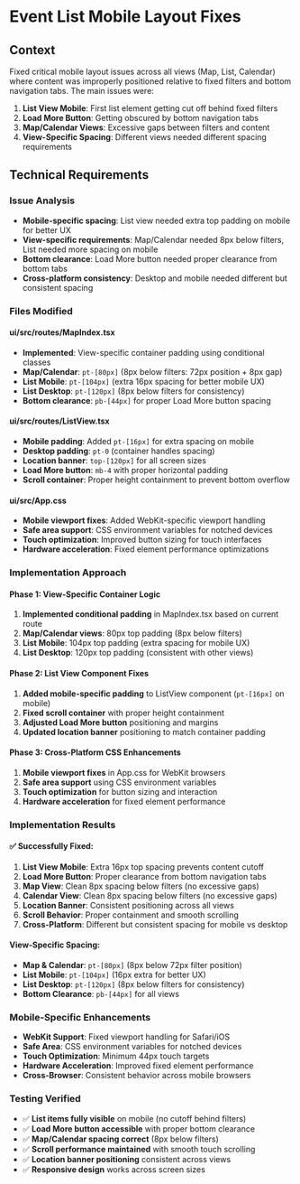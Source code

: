 # Event List Mobile Layout Fixes

## Context
Fixed critical mobile layout issues across all views (Map, List, Calendar) where content was improperly positioned relative to fixed filters and bottom navigation tabs. The main issues were:

1. **List View Mobile**: First list element getting cut off behind fixed filters
2. **Load More Button**: Getting obscured by bottom navigation tabs
3. **Map/Calendar Views**: Excessive gaps between filters and content
4. **View-Specific Spacing**: Different views needed different spacing requirements

## Technical Requirements

### Issue Analysis
- **Mobile-specific spacing**: List view needed extra top padding on mobile for better UX
- **View-specific requirements**: Map/Calendar needed 8px below filters, List needed more spacing on mobile
- **Bottom clearance**: Load More button needed proper clearance from bottom tabs
- **Cross-platform consistency**: Desktop and mobile needed different but consistent spacing

### Files Modified

#### ui/src/routes/MapIndex.tsx
- **Implemented**: View-specific container padding using conditional classes
- **Map/Calendar**: `pt-[80px]` (8px below filters: 72px position + 8px gap)
- **List Mobile**: `pt-[104px]` (extra 16px spacing for better mobile UX)
- **List Desktop**: `pt-[120px]` (8px below filters for consistency)
- **Bottom clearance**: `pb-[44px]` for proper Load More button spacing

#### ui/src/routes/ListView.tsx
- **Mobile padding**: Added `pt-[16px]` for extra spacing on mobile
- **Desktop padding**: `pt-0` (container handles spacing)
- **Location banner**: `top-[120px]` for all screen sizes
- **Load More button**: `mb-4` with proper horizontal padding
- **Scroll container**: Proper height containment to prevent bottom overflow

#### ui/src/App.css
- **Mobile viewport fixes**: Added WebKit-specific viewport handling
- **Safe area support**: CSS environment variables for notched devices
- **Touch optimization**: Improved button sizing for touch interfaces
- **Hardware acceleration**: Fixed element performance optimizations

### Implementation Approach

#### Phase 1: View-Specific Container Logic
1. **Implemented conditional padding** in MapIndex.tsx based on current route
2. **Map/Calendar views**: 80px top padding (8px below filters)
3. **List Mobile**: 104px top padding (extra spacing for mobile UX)
4. **List Desktop**: 120px top padding (consistent with other views)

#### Phase 2: List View Component Fixes
1. **Added mobile-specific padding** to ListView component (`pt-[16px]` on mobile)
2. **Fixed scroll container** with proper height containment
3. **Adjusted Load More button** positioning and margins
4. **Updated location banner** positioning to match container padding

#### Phase 3: Cross-Platform CSS Enhancements
1. **Mobile viewport fixes** in App.css for WebKit browsers
2. **Safe area support** using CSS environment variables
3. **Touch optimization** for button sizing and interaction
4. **Hardware acceleration** for fixed element performance

### Implementation Results

#### ✅ Successfully Fixed:
1. **List View Mobile**: Extra 16px top spacing prevents content cutoff
2. **Load More Button**: Proper clearance from bottom navigation tabs
3. **Map View**: Clean 8px spacing below filters (no excessive gaps)
4. **Calendar View**: Clean 8px spacing below filters (no excessive gaps)
5. **Location Banner**: Consistent positioning across all views
6. **Scroll Behavior**: Proper containment and smooth scrolling
7. **Cross-Platform**: Different but consistent spacing for mobile vs desktop

#### View-Specific Spacing:
- **Map & Calendar**: `pt-[80px]` (8px below 72px filter position)
- **List Mobile**: `pt-[104px]` (16px extra for better UX)
- **List Desktop**: `pt-[120px]` (8px below filters for consistency)
- **Bottom Clearance**: `pb-[44px]` for all views

### Mobile-Specific Enhancements
- **WebKit Support**: Fixed viewport handling for Safari/iOS
- **Safe Area**: CSS environment variables for notched devices
- **Touch Optimization**: Minimum 44px touch targets
- **Hardware Acceleration**: Improved fixed element performance
- **Cross-Browser**: Consistent behavior across mobile browsers

### Testing Verified
- ✅ **List items fully visible** on mobile (no cutoff behind filters)
- ✅ **Load More button accessible** with proper bottom clearance
- ✅ **Map/Calendar spacing correct** (8px below filters)
- ✅ **Scroll performance maintained** with smooth touch scrolling
- ✅ **Location banner positioning** consistent across views
- ✅ **Responsive design** works across screen sizes
